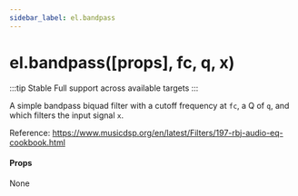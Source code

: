 ```yaml
---
sidebar_label: el.bandpass
---
```


# el.bandpass([props], fc, q, x)

:::tip Stable
Full support across available targets
:::

A simple bandpass biquad filter with a cutoff frequency at `fc`, a Q of `q`, and which
filters the input signal `x`.

Reference: https://www.musicdsp.org/en/latest/Filters/197-rbj-audio-eq-cookbook.html

#### Props

None

